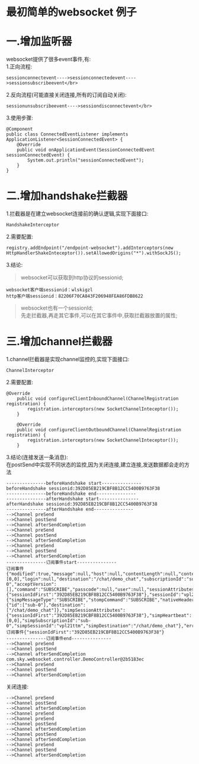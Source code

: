 # 最初简单的websocket 例子
# 一.增加监听器
websocket提供了很多event事件,有:</br>
1.正向流程:</br>
```
sessionconnectevent---->sessionconnectedevent---->sessionsubscribeevent</br>
```
2.反向流程(可能直接关闭连接,所有的订阅自动关闭):</br>
```
sessionunsubscribeevent---->sessiondisconnectevent</br>
```
3.使用步骤:</br>
```
@Component
public class ConnectedEventListener implements ApplicationListener<SessionConnectedEvent> {
    @Override
    public void onApplicationEvent(SessionConnectedEvent sessionConnectedEvent) {
        System.out.println("sessionConnectedEvent");
    }
}
```

# 二.增加handshake拦截器
1.拦截器是在建立websocket连接前的确认逻辑,实现下面接口:</br>
```
HandshakeInterceptor
```
2.需要配置:</br>
```
registry.addEndpoint("/endpoint-websocket").addInterceptors(new HttpHandlerShakeInteceptor()).setAllowedOrigins("*").withSockJS();
```
3.结论:</br>
>websocket可以获取到http协议的sessionid;</br>
```
websocket客户端sessionid：wlskigzl
http客户端sessionid：82206F70CA843F206948FEA86FDB8622
```
>websocket也有一个sessionId;</br>
>先走拦截器,再走其它事件,可以在其它事件中,获取拦截器放置的属性;</br>

# 三.增加channel拦截器
1.channel拦截器是实现channel监控的,实现下面接口:</br>
```
ChannelInterceptor
```
2.需要配置:</br>
```
@Override
	public void configureClientInboundChannel(ChannelRegistration registration) {
		registration.interceptors(new SocketChannelInteceptor());
	}

	@Override
	public void configureClientOutboundChannel(ChannelRegistration registration) {
		registration.interceptors(new SocketChannelInteceptor());
	}
```
3.结论(连接发送一条消息):</br>
在postSend中实现不同状态的监控,因为关闭连接,建立连接,发送数据都会走的方法
```
---------------beforeHandshake start---------------
beforeHandshake sessionid:392D85EB219CBF8B12CC5400B9763F38
---------------beforeHandshake end---------------
---------------afterHandshake start---------------
afterHandshake sessionid:392D85EB219CBF8B12CC5400B9763F38
---------------afterHandshake end---------------
-->Channel preSend
-->Channel postSend
-->Channel afterSendCompletion
-->Channel preSend
-->Channel postSend
-->Channel afterSendCompletion
-->Channel preSend
-->Channel postSend
-->Channel afterSendCompletion
---------------订阅事件start---------------
订阅事件{"modified":true,"message":null,"host":null,"contentLength":null,"contentType":null,"version":null,"nack":null,"ack":null,"receiptId":null,"messageId":null,"receipt":null,"heartbeat":[0,0],"login":null,"destination":"/chat/demo_chat","subscriptionId":"sub-0","acceptVersion":[],"command":"SUBSCRIBE","passcode":null,"user":null,"sessionAttributes":{"sessionIdFirst":"392D85EB219CBF8B12CC5400B9763F38"},"sessionId":"vpl21ttm","messageType":"SUBSCRIBE","id":null,"timestamp":null,"mutable":true,"messageHeaders":{"simpMessageType":"SUBSCRIBE","stompCommand":"SUBSCRIBE","nativeHeaders":{"id":["sub-0"],"destination":["/chat/demo_chat"]},"simpSessionAttributes":{"sessionIdFirst":"392D85EB219CBF8B12CC5400B9763F38"},"simpHeartbeat":[0,0],"simpSubscriptionId":"sub-0","simpSessionId":"vpl21ttm","simpDestination":"/chat/demo_chat"},"errorChannel":null,"replyChannel":null}
订阅事件{"sessionIdFirst":"392D85EB219CBF8B12CC5400B9763F38"}
---------------订阅事件end---------------
-->Channel preSend
-->Channel postSend
-->Channel afterSendCompletion
com.sky.websocket.controller.DemoController@2b5183ec
-->Channel preSend
-->Channel postSend
-->Channel afterSendCompletion
```
关闭连接:
```
-->Channel preSend
-->Channel postSend
-->Channel afterSendCompletion
-->Channel preSend
-->Channel preSend
-->Channel postSend
-->Channel afterSendCompletion
-->Channel postSend
-->Channel afterSendCompletion
-->Channel preSend
-->Channel postSend
-->Channel afterSendCompletion
```
